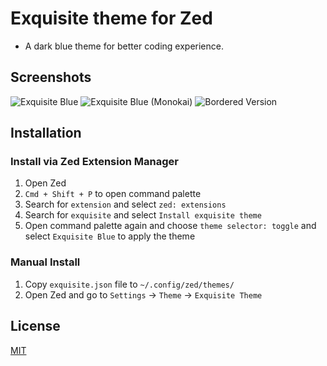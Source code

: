 # Exquisite theme for Zed

- A dark blue theme for better coding experience.

## Screenshots
![Exquisite Blue](https://i.ibb.co/VmW9m21/exquisite-blue.png)
![Exquisite Blue (Monokai)](https://i.ibb.co/F5YkhtG/exquisite-blue-monokai.png)
![Bordered Version](https://i.ibb.co/Gdf6ssS/bordered.png)

## Installation
### Install via Zed Extension Manager
1. Open Zed
2. `Cmd + Shift + P` to open command palette
3. Search for `extension` and select `zed: extensions`
4. Search for `exquisite` and select `Install exquisite theme`
5. Open command palette again and choose `theme selector: toggle` and select `Exquisite Blue` to apply the theme

### Manual Install
1. Copy `exquisite.json` file to `~/.config/zed/themes/`
2. Open Zed and go to `Settings` -> `Theme` -> `Exquisite Theme`

## License

[MIT](LICENSE)
